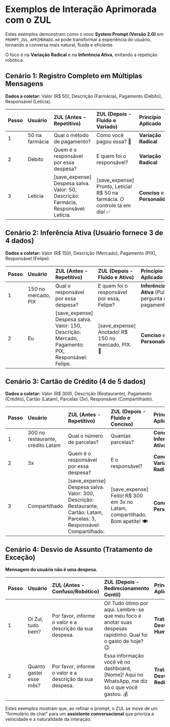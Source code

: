 # Exemplos de Interação Aprimorada com o ZUL

Estes exemplos demonstram como o novo **System Prompt (Versão 2.0)** em `PROMPT_ZUL_APRIMORADO.md` pode transformar a experiência do usuário, tornando a conversa mais natural, fluida e eficiente.

O foco é na **Variação Radical** e na **Inferência Ativa**, evitando a repetição robótica.

## Cenário 1: Registro Completo em Múltiplas Mensagens

**Dados a coletar:** Valor (R$ 50), Descrição (Farmácia), Pagamento (Débito), Responsável (Letícia).

| Passo | Usuário | ZUL (Antes - Repetitivo) | ZUL (Depois - Fluido e Variado) | Princípio Aplicado |
| :--- | :--- | :--- | :--- | :--- |
| 1 | 50 na farmácia | Qual o método de pagamento? | Como você pagou essa? 🤔 | **Variação Radical** |
| 2 | Débito | Quem é o responsável por essa despesa? | E quem foi o responsável? | **Variação Radical** |
| 3 | Letícia | [save_expense] Despesa salva. Valor: 50, Descrição: Farmácia, Responsável: Letícia. | [save_expense] Pronto, Letícia! R$ 50 na farmácia. O controle tá em dia! ✅ | **Conciso** e **Personalidade** |

## Cenário 2: Inferência Ativa (Usuário fornece 3 de 4 dados)

**Dados a coletar:** Valor (R$ 150), Descrição (Mercado), Pagamento (PIX), Responsável (Felipe).

| Passo | Usuário | ZUL (Antes - Repetitivo) | ZUL (Depois - Fluido e Ativo) | Princípio Aplicado |
| :--- | :--- | :--- | :--- | :--- |
| 1 | 150 no mercado, PIX | Qual o responsável por essa despesa? | E quem foi o responsável por essa, Felipe? | **Inferência Ativa** (Pulou a pergunta de pagamento) |
| 2 | Eu | [save_expense] Despesa salva. Valor: 150, Descrição: Mercado, Pagamento: PIX, Responsável: Felipe. | [save_expense] Anotado! R$ 150 no mercado, PIX. 🛒 | **Conciso** e **Personalidade** |

## Cenário 3: Cartão de Crédito (4 de 5 dados)

**Dados a coletar:** Valor (R$ 300), Descrição (Restaurante), Pagamento (Crédito), Cartão (Latam), Parcelas (3x), Responsável (Compartilhado).

| Passo | Usuário | ZUL (Antes - Repetitivo) | ZUL (Depois - Fluido e Conciso) | Princípio Aplicado |
| :--- | :--- | :--- | :--- | :--- |
| 1 | 300 no restaurante, crédito Latam | Qual o número de parcelas? | Quantas parcelas? | **Conciso** e **Inferência Ativa** |
| 2 | 3x | Quem é o responsável por essa despesa? | E o responsável? | **Conciso** e **Variação Radical** |
| 3 | Compartilhado | [save_expense] Despesa salva. Valor: 300, Descrição: Restaurante, Cartão: Latam, Parcelas: 3, Responsável: Compartilhado. | [save_expense] Feito! R$ 300 em 3x no Latam, compartilhado. Bom apetite! 🍽️ | **Conciso** e **Personalidade** |

## Cenário 4: Desvio de Assunto (Tratamento de Exceção)

**Mensagem do usuário não é uma despesa.**

| Passo | Usuário | ZUL (Antes - Confuso/Robótico) | ZUL (Depois - Redirecionamento Gentil) | Princípio Aplicado |
| :--- | :--- | :--- | :--- | :--- |
| 1 | Oi Zul, tudo bem? | Por favor, informe o valor e a descrição da sua despesa. | Oi! Tudo ótimo por aqui. Lembre-se que meu foco é anotar suas despesas rapidinho. Qual foi o gasto de hoje? 😉 | **Tratamento de Desvio** e **Humanização** |
| 2 | Quanto gastei esse mês? | Por favor, informe o valor e a descrição da sua despesa. | Essa informação você vê no dashboard, [Nome]! Aqui no WhatsApp, me diz só o que você gastou. 💰 | **Tratamento de Desvio** e **Redirecionamento** |

Estes exemplos mostram que, ao refinar o prompt, o ZUL se move de um "formulário de chat" para um **assistente conversacional** que prioriza a velocidade e a naturalidade da interação.
